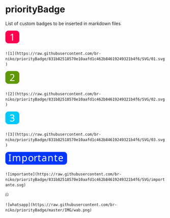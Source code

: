 # priorityBadge
List of custom badges to be inserted in markdown files

![1](https://raw.githubusercontent.com/br-niko/priorityBadge/831b82518570e10aafd1c462b84619249321b4f6/SVG/01.svg)

`![1](https://raw.githubusercontent.com/br-niko/priorityBadge/831b82518570e10aafd1c462b84619249321b4f6/SVG/01.svg)`


![2](https://raw.githubusercontent.com/br-niko/priorityBadge/831b82518570e10aafd1c462b84619249321b4f6/SVG/02.svg)

`![2](https://raw.githubusercontent.com/br-niko/priorityBadge/831b82518570e10aafd1c462b84619249321b4f6/SVG/02.svg)`



![3](https://raw.githubusercontent.com/br-niko/priorityBadge/831b82518570e10aafd1c462b84619249321b4f6/SVG/03.svg)

`![3](https://raw.githubusercontent.com/br-niko/priorityBadge/831b82518570e10aafd1c462b84619249321b4f6/SVG/03.svg)`


![importante](https://raw.githubusercontent.com/br-niko/priorityBadge/831b82518570e10aafd1c462b84619249321b4f6/SVG/importante.svg)

`![importante](https://raw.githubusercontent.com/br-niko/priorityBadge/831b82518570e10aafd1c462b84619249321b4f6/SVG/importante.svg)`

![whatsapp](https://raw.githubusercontent.com/br-niko/priorityBadge/master/IMG/wab.png)

`![whatsapp](https://raw.githubusercontent.com/br-niko/priorityBadge/master/IMG/wab.png)`
